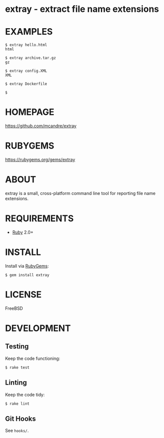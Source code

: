 # extray - extract file name extensions

# EXAMPLES

```
$ extray hello.html
html

$ extray archive.tar.gz
gz

$ extray config.XML
XML

$ extray Dockerfile

$
```

# HOMEPAGE

https://github.com/mcandre/extray

# RUBYGEMS

https://rubygems.org/gems/extray

# ABOUT

extray is a small, cross-platform command line tool for reporting file name extensions.

# REQUIREMENTS

* [Ruby](https://www.ruby-lang.org/) 2.0+

# INSTALL

Install via [RubyGems](http://rubygems.org/):

```
$ gem install extray
```

# LICENSE

FreeBSD

# DEVELOPMENT

## Testing

Keep the code functioning:

```
$ rake test
```

## Linting

Keep the code tidy:

```
$ rake lint
```

## Git Hooks

See `hooks/`.
